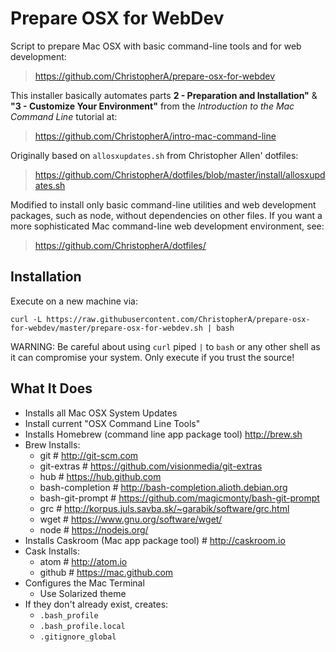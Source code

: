 Prepare OSX for WebDev
======================

Script to prepare Mac OSX with basic command-line tools and for web development:

> https://github.com/ChristopherA/prepare-osx-for-webdev

This installer basically automates parts **2 - Preparation and Installation"** &
**"3 - Customize Your Environment"** from the _Introduction to the Mac Command Line_ tutorial at:

> https://github.com/ChristopherA/intro-mac-command-line

Originally based on `allosxupdates.sh` from Christopher Allen' dotfiles:

> https://github.com/ChristopherA/dotfiles/blob/master/install/allosxupdates.sh

Modified to install only basic command-line utilities and web development packages, such as node, without dependencies on other files. If you want a more sophisticated Mac command-line web development environment, see:

> https://github.com/ChristopherA/dotfiles/

Installation
------------

Execute on a new machine via:

`curl -L https://raw.githubusercontent.com/ChristopherA/prepare-osx-for-webdev/master/prepare-osx-for-webdev.sh | bash`

WARNING: Be careful about using `curl` piped `|` to `bash` or any other shell as it can compromise your system. Only execute if you trust the source!

What It Does
------------

* Installs all Mac OSX System Updates
* Install current "OSX Command Line Tools"
* Installs Homebrew (command line app package tool) http://brew.sh
* Brew Installs:
  * git # http://git-scm.com
  * git-extras # https://github.com/visionmedia/git-extras
  * hub # https://hub.github.com
  * bash-completion # http://bash-completion.alioth.debian.org
  * bash-git-prompt # https://github.com/magicmonty/bash-git-prompt
  * grc # http://korpus.juls.savba.sk/~garabik/software/grc.html
  * wget # https://www.gnu.org/software/wget/
  * node # https://nodejs.org/
* Installs Caskroom (Mac app package tool) # http://caskroom.io
* Cask Installs:
  * atom # http://atom.io
  * github # https://mac.github.com
* Configures the Mac Terminal
  * Use Solarized theme
* If they don't already exist, creates:
  * `.bash_profile`
  * `.bash_profile.local`
  * `.gitignore_global`

